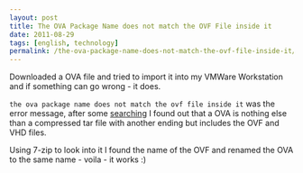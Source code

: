 ```yaml
---
layout: post
title: The OVA Package Name does not match the OVF File inside it
date: 2011-08-29
tags: [english, technology]
permalink: /the-ova-package-name-does-not-match-the-ovf-file-inside-it/
---
```


Downloaded a OVA file and tried to import it into my VMWare Workstation and if something can go wrong - it does.

`the ova package name does not match the ovf file inside it` was the error message, after some [searching](https://communities.vmware.com/message/1674297?tstart=14) I found out that a OVA is nothing else than a compressed tar file with another ending but includes the OVF and VHD files.

Using 7-zip to look into it I found the name of the OVF and renamed the OVA to the same name - voila - it works :)